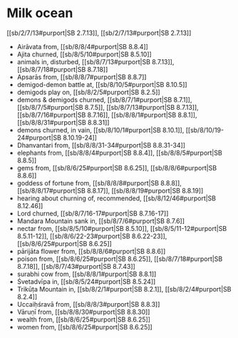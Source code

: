 # Milk ocean

[[sb/2/7/13#purport|SB 2.7.13]], [[sb/2/7/13#purport|SB 2.7.13]]

* Airāvata from, [[sb/8/8/4#purport|SB 8.8.4]]
* Ajita churned, [[sb/8/5/10#purport|SB 8.5.10]]
* animals in, disturbed, [[sb/8/7/13#purport|SB 8.7.13]], [[sb/8/7/18#purport|SB 8.7.18]]
* Apsarās from, [[sb/8/8/7#purport|SB 8.8.7]]
* demigod-demon battle at, [[sb/8/10/5#purport|SB 8.10.5]]
* demigods play on, [[sb/8/2/5#purport|SB 8.2.5]]
* demons & demigods churned, [[sb/8/7/1#purport|SB 8.7.1]], [[sb/8/7/5#purport|SB 8.7.5]], [[sb/8/7/13#purport|SB 8.7.13]], [[sb/8/7/16#purport|SB 8.7.16]], [[sb/8/8/1#purport|SB 8.8.1]], [[sb/8/8/31#purport|SB 8.8.31]]
* demons churned, in vain, [[sb/8/10/1#purport|SB 8.10.1]], [[sb/8/10/19-24#purport|SB 8.10.19-24]]
* Dhanvantari from, [[sb/8/8/31-34#purport|SB 8.8.31-34]]
* elephants from, [[sb/8/8/4#purport|SB 8.8.4]], [[sb/8/8/5#purport|SB 8.8.5]]
* gems from, [[sb/8/6/25#purport|SB 8.6.25]], [[sb/8/8/6#purport|SB 8.8.6]]
* goddess of fortune from, [[sb/8/8/8#purport|SB 8.8.8]], [[sb/8/8/17#purport|SB 8.8.17]], [[sb/8/8/19#purport|SB 8.8.19]]
* hearing about churning of, recommended, [[sb/8/12/46#purport|SB 8.12.46]]
* Lord churned, [[sb/8/7/16-17#purport|SB 8.7.16-17]]
* Mandara Mountain sank in, [[sb/8/7/6#purport|SB 8.7.6]]
* nectar from, [[sb/8/5/10#purport|SB 8.5.10]], [[sb/8/5/11-12#purport|SB 8.5.11-12]], [[sb/8/6/22-23#purport|SB 8.6.22-23]], [[sb/8/6/25#purport|SB 8.6.25]]
* pārijāta flower from, [[sb/8/8/6#purport|SB 8.8.6]]
* poison from, [[sb/8/6/25#purport|SB 8.6.25]], [[sb/8/7/18#purport|SB 8.7.18]], [[sb/8/7/43#purport|SB 8.7.43]]
* surabhi cow from, [[sb/8/8/1#purport|SB 8.8.1]]
* Śvetadvīpa in, [[sb/8/5/24#purport|SB 8.5.24]]
* Trikūṭa Mountain in, [[sb/8/2/1#purport|SB 8.2.1]], [[sb/8/2/4#purport|SB 8.2.4]]
* Uccaiḥśravā from, [[sb/8/8/3#purport|SB 8.8.3]]
* Vāruṇī from, [[sb/8/8/30#purport|SB 8.8.30]]
* wealth from, [[sb/8/6/25#purport|SB 8.6.25]]
* women from, [[sb/8/6/25#purport|SB 8.6.25]]
